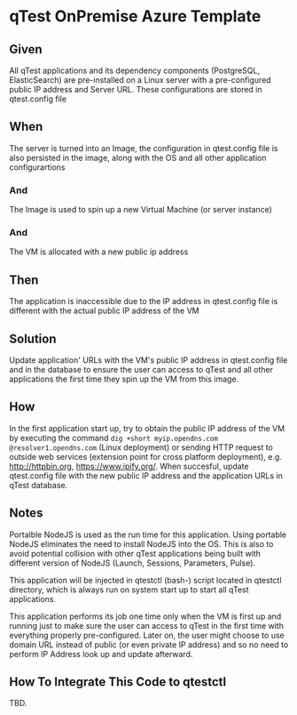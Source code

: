 # qTest OnPremise Azure Template

## Given
All qTest applications and its dependency components (PostgreSQL, ElasticSearch) are pre-installed on a Linux server with a pre-configured public IP address and Server URL.
These configurations are stored in qtest.config file

## When
The server is turned into an Image, the configuration in qtest.config file is also persisted in the image, along with the OS and all other application configurartions

### And
The Image is used to spin up a new Virtual Machine (or server instance)

### And
The VM is allocated with a new public ip address

## Then
The application is inaccessible due to the IP address in qtest.config file is different with the actual public IP address of the VM

## Solution
Update application' URLs with the VM's public IP address in qtest.config file and in the database to ensure the user can access to qTest and all other applications the first time they spin up the VM from this image.

## How
In the first application start up, try to obtain the public IP address of the VM by executing the command ```dig +short myip.opendns.com @resolver1.opendns.com``` (Linux deployment) or sending HTTP request to outside web services (extension point for cross platform deployment), e.g. http://httpbin.org, https://www.ipify.org/. When succesful, update qtest.config file with the new public IP address and the application URLs in qTest database.

## Notes
Portalble NodeJS is used as the run time for this application. Using portable NodeJS eliminates the need to install NodeJS into the OS. This is also to avoid potential collision with other qTest applications being built with different version of NodeJS (Launch, Sessions, Parameters, Pulse).

This application will be injected in qtestctl (bash-) script located in qtestctl directory, which is always run on system start up to start all qTest applications.

This application performs its job one time only when the VM is first up and running just to make sure the user can access to qTest in the first time with everything properly pre-configured. Later on, the user might choose to use domain URL instead of public (or even private IP address) and so no need to perform IP Address look up and update afterward.

## How To Integrate This Code to qtestctl

TBD.
